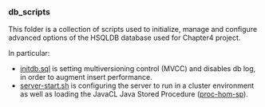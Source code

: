 ### db_scripts


This folder is a collection of scripts used to initialize, manage and configure advanced options of the HSQLDB database used for Chapter4 project.

In particular:

- [initdb.sql](initdb.sql) is setting multiversioning control (MVCC) and disables db log, in order to augment insert performance.
- [server-start.sh](server-start.sh) is configuring the server to run in a cluster environment as well as loading the JavaCL Java Stored Procedure ([proc-hom-sp](../proc-hom-sp)).

